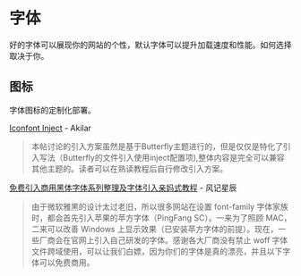 # 字体

好的字体可以展现你的网站的个性，默认字体可以提升加载速度和性能。如何选择取决于你。

## 图标

字体图标的定制化部署。

[Iconfont Inject](https://akilar.top/posts/d2ebecef/) - Akilar

> 本帖讨论的引入方案虽然是基于Butterfly主题进行的，但是仅仅是特化了引入写法（Butterfly的文件引入使用inject配置项),整体内容是完全可以兼容其他主题的。读者可以在熟读教程后自行修改引入方案。

[免费引入商用黑体字体系列整理及字体引入亲妈式教程](https://www.thyuu.com/word/tips/62610) - 风记星辰

> 由于微软雅黑的设计太过老旧，所以很多网站在设置 font-family 字体家族时，都会首先引入苹果的苹方字体（PingFang SC）。一来为了照顾 MAC，二来可以改善 Windows 上显示效果（已安装苹方字体的前提）。现在，一些厂商会在官网上引入自己研发的字体。感谢各大厂商没有禁止 woff 字体文件跨域使用，可以让我们白嫖，因为你们的字体是真的漂亮，并且以下字体可以免费商用。